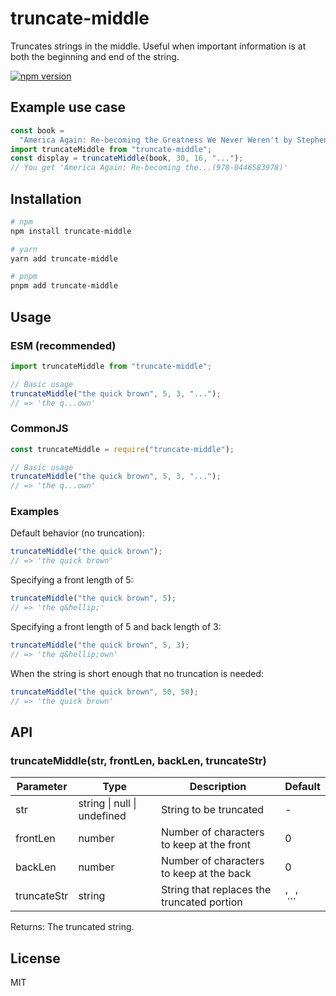 # truncate-middle

Truncates strings in the middle. Useful when important information is at both the beginning and end of the string.

[![npm version](https://badge.fury.io/js/truncate-middle.svg)](http://badge.fury.io/js/truncate-middle)

## Example use case

```js
const book =
  "America Again: Re-becoming the Greatness We Never Weren't by Stephen Colbert (978-0446583978)";
import truncateMiddle from "truncate-middle";
const display = truncateMiddle(book, 30, 16, "...");
// You get 'America Again: Re-becoming the...(978-0446583978)'
```

## Installation

```sh
# npm
npm install truncate-middle

# yarn
yarn add truncate-middle

# pnpm
pnpm add truncate-middle
```

## Usage

### ESM (recommended)

```js
import truncateMiddle from "truncate-middle";

// Basic usage
truncateMiddle("the quick brown", 5, 3, "...");
// => 'the q...own'
```

### CommonJS

```js
const truncateMiddle = require("truncate-middle");

// Basic usage
truncateMiddle("the quick brown", 5, 3, "...");
// => 'the q...own'
```

### Examples

Default behavior (no truncation):

```js
truncateMiddle("the quick brown");
// => 'the quick brown'
```

Specifying a front length of 5:

```js
truncateMiddle("the quick brown", 5);
// => 'the q&hellip;'
```

Specifying a front length of 5 and back length of 3:

```js
truncateMiddle("the quick brown", 5, 3);
// => 'the q&hellip;own'
```

When the string is short enough that no truncation is needed:

```js
truncateMiddle("the quick brown", 50, 50);
// => 'the quick brown'
```

## API

### truncateMiddle(str, frontLen, backLen, truncateStr)

| Parameter   | Type                        | Description                                | Default    |
| ----------- | --------------------------- | ------------------------------------------ | ---------- |
| str         | string \| null \| undefined | String to be truncated                     | -          |
| frontLen    | number                      | Number of characters to keep at the front  | 0          |
| backLen     | number                      | Number of characters to keep at the back   | 0          |
| truncateStr | string                      | String that replaces the truncated portion | '&hellip;' |

Returns: The truncated string.

## License

MIT
